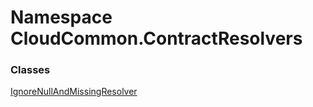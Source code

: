 #  Namespace CloudCommon.ContractResolvers

### Classes

 [IgnoreNullAndMissingResolver](CloudCommon.ContractResolvers.IgnoreNullAndMissingResolver.md)

